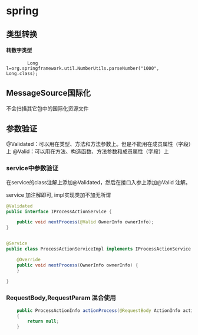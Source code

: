 # spring


## 类型转换
#### 转数字类型
```
        Long l=org.springframework.util.NumberUtils.parseNumber("1000", Long.class);
```

## MessageSource国际化

不会扫描其它包中的国际化资源文件

## 参数验证
@Validated：可以用在类型、方法和方法参数上。但是不能用在成员属性（字段）上
@Valid：可以用在方法、构造函数、方法参数和成员属性（字段）上
### service中参数验证
在service的class注解上添加@Validated，然后在接口入参上添加@Valid 注解。


service 加注解即可, impl实现类加不加无所谓
```java
@Validated
public interface IProcessActionService {

    public void nextProcess(@Valid OwnerInfo ownerInfo);
}
```

```java

@Service
public class ProcessActionServiceImpl implements IProcessActionService {

    @Override
    public void nextProcess(OwnerInfo ownerInfo) {
	}
	
}
```


### RequestBody,RequestParam 混合使用
```java
    public ProcessActionInfo actionProcess(@RequestBody ActionInfo actionInfo, OwnerInfo tmp)
    {
		return null;
	}

```
